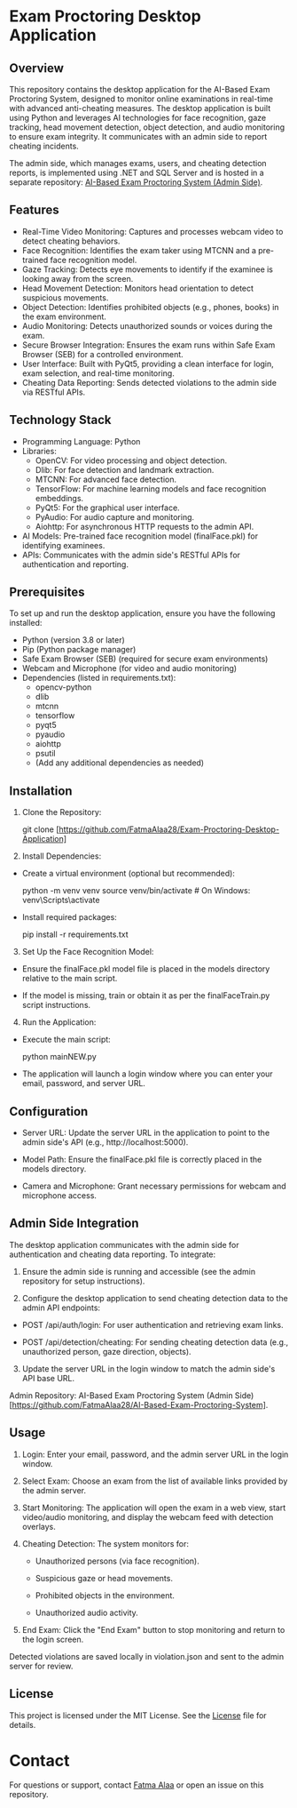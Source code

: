 # Exam Proctoring Desktop Application

## Overview

This repository contains the desktop application for the AI-Based Exam Proctoring System, designed to monitor online examinations in real-time with advanced anti-cheating measures. The desktop application is built using Python and leverages AI technologies for face recognition, gaze tracking, head movement detection, object detection, and audio monitoring to ensure exam integrity. It communicates with an admin side to report cheating incidents.

The admin side, which manages exams, users, and cheating detection reports, is implemented using .NET and SQL Server and is hosted in a separate repository: [AI-Based Exam Proctoring System (Admin Side)](https://github.com/FatmaAlaa28/AI-Based-Exam-Proctoring-System).

## Features

- Real-Time Video Monitoring: Captures and processes webcam video to detect cheating behaviors.
- Face Recognition: Identifies the exam taker using MTCNN and a pre-trained face recognition model.
- Gaze Tracking: Detects eye movements to identify if the examinee is looking away from the screen.
- Head Movement Detection: Monitors head orientation to detect suspicious movements.
- Object Detection: Identifies prohibited objects (e.g., phones, books) in the exam environment.
- Audio Monitoring: Detects unauthorized sounds or voices during the exam.
- Secure Browser Integration: Ensures the exam runs within Safe Exam Browser (SEB) for a controlled environment.
- User Interface: Built with PyQt5, providing a clean interface for login, exam selection, and real-time monitoring.
- Cheating Data Reporting: Sends detected violations to the admin side via RESTful APIs.

## Technology Stack

- Programming Language: Python
- Libraries:
  - OpenCV: For video processing and object detection.
  - Dlib: For face detection and landmark extraction.
  - MTCNN: For advanced face detection.
  - TensorFlow: For machine learning models and face recognition embeddings.
  - PyQt5: For the graphical user interface.
  - PyAudio: For audio capture and monitoring.
  - Aiohttp: For asynchronous HTTP requests to the admin API.
- AI Models: Pre-trained face recognition model (finalFace.pkl) for identifying examinees.
- APIs: Communicates with the admin side's RESTful APIs for authentication and reporting.

## Prerequisites

To set up and run the desktop application, ensure you have the following installed:

- Python (version 3.8 or later)
- Pip (Python package manager)
- Safe Exam Browser (SEB) (required for secure exam environments)
- Webcam and Microphone (for video and audio monitoring)
- Dependencies (listed in requirements.txt):
  - opencv-python
  - dlib
  - mtcnn
  - tensorflow
  - pyqt5
  - pyaudio
  - aiohttp
  - psutil
  - (Add any additional dependencies as needed)

## Installation

1. Clone the Repository:

    git clone [https://github.com/FatmaAlaa28/Exam-Proctoring-Desktop-Application]
    
2. Install Dependencies:

- Create a virtual environment (optional but recommended):

    python -m venv venv
    source venv/bin/activate  # On Windows: venv\Scripts\activate
  
- Install required packages:

    pip install -r requirements.txt
  
3. Set Up the Face Recognition Model:

- Ensure the finalFace.pkl model file is placed in the models directory relative to the main script.
  
- If the model is missing, train or obtain it as per the finalFaceTrain.py script instructions.
  
4. Run the Application:

- Execute the main script:

    python mainNEW.py
  
- The application will launch a login window where you can enter your email, password, and server URL.

## Configuration
- Server URL: Update the server URL in the application to point to the admin side's API (e.g., http://localhost:5000).
  
- Model Path: Ensure the finalFace.pkl file is correctly placed in the models directory.
  
- Camera and Microphone: Grant necessary permissions for webcam and microphone access.

## Admin Side Integration
The desktop application communicates with the admin side for authentication and cheating data reporting. To integrate:

1. Ensure the admin side is running and accessible (see the admin repository for setup instructions).
   
2. Configure the desktop application to send cheating detection data to the admin API endpoints:
   
  - POST /api/auth/login: For user authentication and retrieving exam links.
    
  - POST /api/detection/cheating: For sending cheating detection data (e.g., unauthorized person, gaze direction, objects).
    
3. Update the server URL in the login window to match the admin side's API base URL.
   
Admin Repository: AI-Based Exam Proctoring System (Admin Side)[https://github.com/FatmaAlaa28/AI-Based-Exam-Proctoring-System].

## Usage
1. Login: Enter your email, password, and the admin server URL in the login window.
  
2. Select Exam: Choose an exam from the list of available links provided by the admin server.
  
3. Start Monitoring: The application will open the exam in a web view, start video/audio monitoring, and display the webcam feed with detection overlays.
  
4. Cheating Detection: The system monitors for:
   
    - Unauthorized persons (via face recognition).
      
    - Suspicious gaze or head movements.
      
    - Prohibited objects in the environment.
      
    - Unauthorized audio activity.
      
5. End Exam: Click the "End Exam" button to stop monitoring and return to the login screen.
   
Detected violations are saved locally in violation.json and sent to the admin server for review.

## License
This project is licensed under the MIT License. See the [License](/LICENSE) file for details.
# Contact
For questions or support, contact [Fatma Alaa](https://github.com/FatmaAlaa28) or open an issue on this repository.
